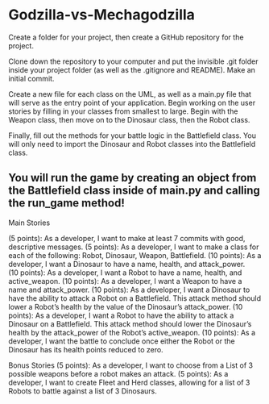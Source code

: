 # Godzilla-vs-Mechagodzilla

Create a folder for your project, then create a GitHub repository for the project.

Clone down the repository to your computer and put the invisible .git folder inside your project folder (as well as the .gitignore and README). Make an initial commit.

Create a new file for each class on the UML, as well as a main.py file that will serve as the entry point of your application.
Begin working on the user stories by filling in your classes from smallest to large. Begin with the Weapon class, then move on to the Dinosaur class, then the Robot class. 

Finally, fill out the methods for your battle logic in the Battlefield class. You will only need to import the Dinosaur and Robot classes into the Battlefield class.

You will run the game by creating an object from the Battlefield class inside of main.py and calling the run_game method!
---------------------------

Main Stories
 
(5 points): As a developer, I want to make at least 7 commits with good, descriptive messages. 
(5 points): As a developer, I want to make a class for each of the following: Robot, Dinosaur, Weapon, Battlefield. 
(10 points): As a developer, I want a Dinosaur to have a name, health, and attack_power.  
(10 points): As a developer, I want a Robot to have a name, health, and active_weapon. 
(10 points): As a developer, I want a Weapon to have a name and attack_power. 
(10 points): As a developer, I want a Dinosaur to have the ability to attack a Robot on a Battlefield. This attack method should lower a Robot’s health by the value of the Dinosaur’s attack_power. 
(10 points): As a developer, I want a Robot to have the ability to attack a Dinosaur on a Battlefield. This attack method should lower the Dinosaur’s health by the attack_power of the Robot’s active_weapon. 
(10 points): As a developer, I want the battle to conclude once either the Robot or the Dinosaur has its health points reduced to zero.
 
Bonus Stories
(5 points): As a developer, I want to choose from a List of 3 possible weapons before a robot makes an attack. 
(5 points): As a developer, I want to create Fleet and Herd classes, allowing for a list of 3 Robots to battle against a list of 3 Dinosaurs.
